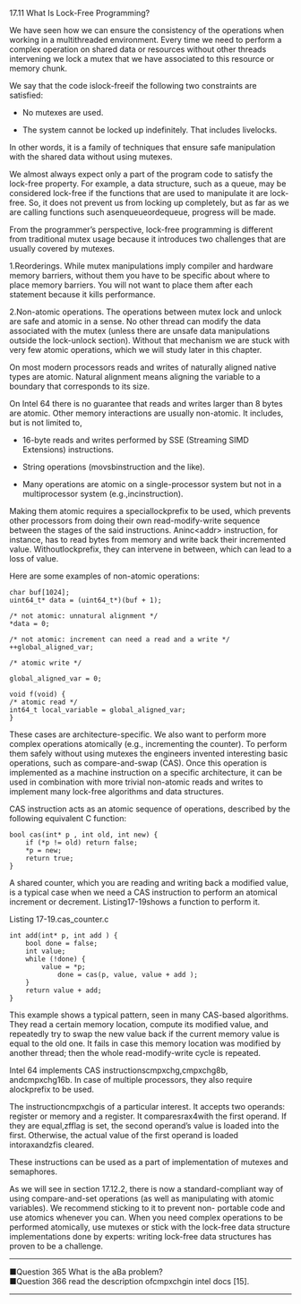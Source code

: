 17.11 What Is Lock-Free Programming?

We have seen how we can ensure the consistency of the operations when working in a multithreaded environment. Every time we need to perform a complex operation on shared data or resources without other threads intervening we lock a mutex that we have associated to this resource or memory chunk.

We say that the code islock-freeif the following two constraints are satisfied:

* No mutexes are used.

* The system cannot be locked up indefinitely. That includes livelocks.

In other words, it is a family of techniques that ensure safe manipulation with the shared data without using mutexes.



We almost always expect only a part of the program code to satisfy the lock-free property. For example, a data structure, such as a queue, may be considered lock-free if the functions that are used to manipulate it are lock-free. So, it does not prevent us from locking up completely, but as far as we are calling functions such asenqueueordequeue, progress will be made.

From the programmer’s perspective, lock-free programming is different from traditional mutex usage because it introduces two challenges that are usually covered by mutexes.

1.Reorderings. While mutex manipulations imply compiler and hardware memory barriers, without them you have to be specific about where to place memory barriers. You will not want to place them after each statement because it kills performance.

2.Non-atomic operations. The operations between mutex lock and unlock are safe and atomic in a sense. No other thread can modify the data associated with the mutex \(unless there are unsafe data manipulations outside the lock-unlock section\). Without that mechanism we are stuck with very few atomic operations, which we will study later in this chapter.

On most modern processors reads and writes of naturally aligned native types are atomic. Natural alignment means aligning the variable to a boundary that corresponds to its size.

On Intel 64 there is no guarantee that reads and writes larger than 8 bytes are atomic. Other memory interactions are usually non-atomic. It includes, but is not limited to,

* 16-byte reads and writes performed by SSE \(Streaming SIMD Extensions\) instructions.

* String operations \(movsbinstruction and the like\).

* Many operations are atomic on a single-processor system but not in a multiprocessor system \(e.g.,incinstruction\).



Making them atomic requires a speciallockprefix to be used, which prevents other processors from doing their own read-modify-write sequence between the stages of the said instructions. Aninc&lt;addr&gt; instruction, for instance, has to read bytes from memory and write back their incremented value. Withoutlockprefix, they can intervene in between, which can lead to a loss of value.

Here are some examples of non-atomic operations:

```
char buf[1024];
uint64_t* data = (uint64_t*)(buf + 1);

/* not atomic: unnatural alignment */
*data = 0;

/* not atomic: increment can need a read and a write */
++global_aligned_var;

/* atomic write */

global_aligned_var = 0;

void f(void) {
/* atomic read */
int64_t local_variable = global_aligned_var;
}

```

These cases are architecture-specific. We also want to perform more complex operations atomically \(e.g., incrementing the counter\). To perform them safely without using mutexes the engineers invented interesting basic operations, such as compare-and-swap \(CAS\). Once this operation is implemented as a machine instruction on a specific architecture, it can be used in combination with more trivial non-atomic reads and writes to implement many lock-free algorithms and data structures.

CAS instruction acts as an atomic sequence of operations, described by the following equivalent C function:



```
bool cas(int* p , int old, int new) {
    if (*p != old) return false;
    *p = new;
    return true;
}
```

A shared counter, which you are reading and writing back a modified value, is a typical case when we need a CAS instruction to perform an atomical increment or decrement. Listing17-19shows a function to perform it.



Listing 17-19.cas\_counter.c

```
int add(int* p, int add ) {
    bool done = false;
    int value;
    while (!done) {
        value = *p;
            done = cas(p, value, value + add );
    }
    return value + add;
}
```

This example shows a typical pattern, seen in many CAS-based algorithms. They read a certain memory location, compute its modified value, and repeatedly try to swap the new value back if the current memory value is equal to the old one. It fails in case this memory location was modified by another thread; then the whole read-modify-write cycle is repeated.

Intel 64 implements CAS instructionscmpxchg,cmpxchg8b, andcmpxchg16b. In case of multiple processors, they also require alockprefix to be used.

The instructioncmpxchgis of a particular interest. It accepts two operands: register or memory and a register. It comparesrax4with the first operand. If they are equal,zfflag is set, the second operand’s value is loaded into the first. Otherwise, the actual value of the first operand is loaded intoraxandzfis cleared.

These instructions can be used as a part of implementation of mutexes and semaphores.

As we will see in section 17.12.2, there is now a standard-compliant way of using compare-and-set operations \(as well as manipulating with atomic variables\). We recommend sticking to it to prevent non- portable code and use atomics whenever you can. When you need complex operations to be performed atomically, use mutexes or stick with the lock-free data structure implementations done by experts: writing lock-free data structures has proven to be a challenge.

---

■Question 365 What is the aBa problem?  
■Question 366 read the description ofcmpxchgin intel docs \[15\].

---



